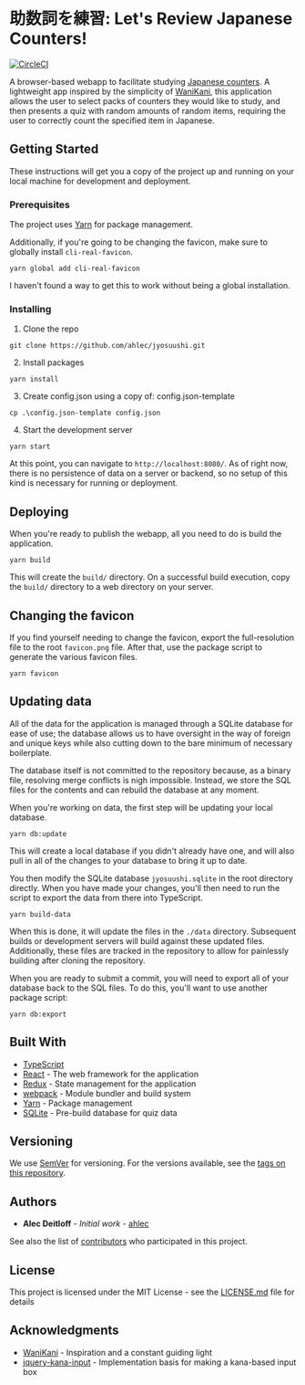 # 助数詞を練習: Let's Review Japanese Counters!

[![CircleCI](https://circleci.com/gh/ahlec/jyosuushi.svg?style=svg)](https://circleci.com/gh/ahlec/jyosuushi)

A browser-based webapp to facilitate studying [Japanese counters](https://en.wikipedia.org/wiki/Japanese_counter_word). A lightweight app inspired by the simplicity of [WaniKani](https://www.wanikani.com/), this application allows the user to select packs of counters they would like to study, and then presents a quiz with random amounts of random items, requiring the user to correctly count the specified item in Japanese.

## Getting Started

These instructions will get you a copy of the project up and running on your local machine for development and deployment.

### Prerequisites

The project uses [Yarn](https://yarnpkg.com/) for package management.

Additionally, if you're going to be changing the favicon, make sure to globally install `cli-real-favicon`.

```
yarn global add cli-real-favicon
```

I haven't found a way to get this to work without being a global installation.

### Installing

1. Clone the repo

```
git clone https://github.com/ahlec/jyosuushi.git
```

2. Install packages

```
yarn install
```

3. Create config.json using a copy of: config.json-template

```
cp .\config.json-template config.json
```

4. Start the development server

```
yarn start
```

At this point, you can navigate to `http://localhost:8080/`. As of right now, there is no persistence of data on a server or backend, so no setup of this kind is necessary for running or deployment.

## Deploying

When you're ready to publish the webapp, all you need to do is build the application.

```
yarn build
```

This will create the `build/` directory. On a successful build execution, copy the `build/` directory to a web directory on your server.

## Changing the favicon

If you find yourself needing to change the favicon, export the full-resolution file to the root `favicon.png` file. After that, use the package script to generate the various favicon files.

```
yarn favicon
```

## Updating data

All of the data for the application is managed through a SQLite database for ease of use; the database allows us to have oversight in the way of foreign and unique keys while also cutting down to the bare minimum of necessary boilerplate.

The database itself is not committed to the repository because, as a binary file, resolving merge conflicts is nigh impossible. Instead, we store the SQL files for the contents and can rebuild the database at any moment.

When you're working on data, the first step will be updating your local database.

```
yarn db:update
```

This will create a local database if you didn't already have one, and will also pull in all of the changes to your database to bring it up to date.

You then modify the SQLite database `jyosuushi.sqlite` in the root directory directly. When you have made your changes, you'll then need to run the script to export the data from there into TypeScript.

```
yarn build-data
```

When this is done, it will update the files in the `./data` directory. Subsequent builds or development servers will build against these updated files. Additionally, these files are tracked in the repository to allow for painlessly building after cloning the repository.

When you are ready to submit a commit, you will need to export all of your database back to the SQL files. To do this, you'll want to use another package script:

```
yarn db:export
```

## Built With

- [TypeScript](https://www.typescriptlang.org/)
- [React](https://reactjs.org/) - The web framework for the application
- [Redux](https://redux.js.org/) - State management for the application
- [webpack](https://webpack.js.org/) - Module bundler and build system
- [Yarn](https://yarnpkg.com/) - Package management
- [SQLite](https://www.sqlite.org/index.html) - Pre-build database for quiz data

## Versioning

We use [SemVer](http://semver.org/) for versioning. For the versions available, see the [tags on this repository](https://github.com/ahlec/jyosuushi/tags).

## Authors

- **Alec Deitloff** - _Initial work_ - [ahlec](https://github.com/ahlec)

See also the list of [contributors](https://github.com/ahlec/jyosuushi/contributors) who participated in this project.

## License

This project is licensed under the MIT License - see the [LICENSE.md](LICENSE.md) file for details

## Acknowledgments

- [WaniKani](https://www.wanikani.com/) - Inspiration and a constant guiding light
- [jquery-kana-input](https://github.com/argelius/jquery-kana-input) - Implementation basis for making a kana-based input box
